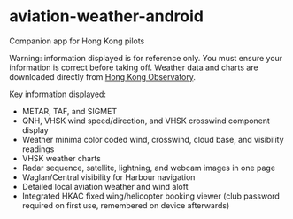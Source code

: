 # aviation-weather-android
Companion app for Hong Kong pilots

Warning: information displayed is for reference only. You must ensure your information is correct before taking off.
Weather data and charts are downloaded directly from [Hong Kong Observatory](http://www.hko.gov.hk/).

Key information displayed:

- METAR, TAF, and SIGMET
- QNH, VHSK wind speed/direction, and VHSK  crosswind component display
- Weather minima color coded wind, crosswind, cloud base, and visibility readings
- VHSK weather charts
- Radar sequence, satellite, lightning, and webcam images in one page
- Waglan/Central visibility for Harbour navigation
- Detailed local aviation weather and wind aloft
- Integrated HKAC fixed wing/helicopter booking viewer (club password required on first use, remembered on device afterwards)
